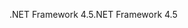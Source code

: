 <span data-ttu-id="9c7a3-101">.NET Framework 4.5</span><span class="sxs-lookup"><span data-stu-id="9c7a3-101">.NET Framework 4.5</span></span>